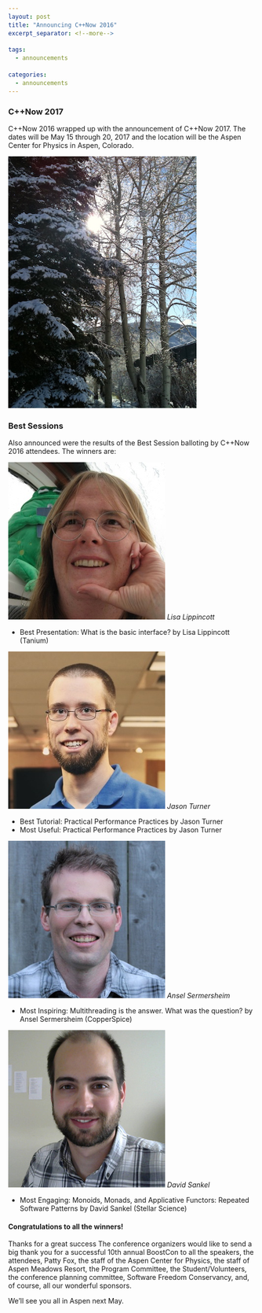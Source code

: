 ```yaml
---
layout: post
title: "Announcing C++Now 2016"
excerpt_separator: <!--more-->

tags:
  - announcements
  
categories:
  - announcements
---
```


### C++Now 2017

C++Now 2016 wrapped up with the announcement of C++Now 2017. The dates will be May 15 through 20, 2017 and the location will be the Aspen Center for Physics in Aspen, Colorado.

![Aspen](/images/2016-closing.jpeg)

### Best Sessions
Also announced were the results of the Best Session balloting by C++Now 2016 attendees. The winners are:

<!--more-->

![Lisa Lippincott](/images/Lisa.Lippincott.jpeg "Lisa Lippincott")
_Lisa Lippincott_
* Best Presentation: What is the basic interface? by Lisa Lippincott (Tanium)

![Jason Turner](/images/Jason.Turner.jpeg "Jason Turner")
_Jason Turner_
* Best Tutorial: Practical Performance Practices by Jason Turner
* Most Useful: Practical Performance Practices by Jason Turner

![Ansel Sermersheim](/images/Ansel.Sermersheim.jpeg "Ansel Sermersheim")
_Ansel Sermersheim_
* Most Inspiring: Multithreading is the answer. What was the question? by Ansel Sermersheim (CopperSpice)

![David Sankel](/images/David.Sankel.jpeg "David Sankel")
_David Sankel_
* Most Engaging: Monoids, Monads, and Applicative Functors: Repeated Software Patterns by David Sankel (Stellar Science)

#### Congratulations to all the winners!

Thanks for a great success
The conference organizers would like to send a big thank you for a successful 10th annual BoostCon to all the speakers, the attendees, Patty Fox, the staff of the Aspen Center for Physics, the staff of Aspen Meadows Resort, the Program Committee, the Student/Volunteers, the conference planning committee, Software Freedom Conservancy, and, of course, all our wonderful sponsors.

We’ll see you all in Aspen next May.
